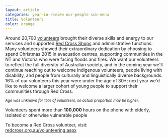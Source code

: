 ```yaml
---
layout: article
categories: year-in-review our-people sub-menu
title: Volunteers
color: orange
---
```


Around 20,700 [volunteers](http://www.redcross.org.au/volunteering.aspx) brought their diverse skills and energy to our services and supported [Red Cross Shops](http://www.redcross.org.au/stores.aspx) and administrative functions. Many volunteers showed their extraordinary dedication by choosing to spend Christmas 2015 in evacuation centres, supporting communities in the NT and Victoria who were facing floods and fires. We want our volunteers to reflect the full diversity of Australian society, and in the coming year we'll continue reaching out to welcome Indigenous volunteers, people living with disability, and people from culturally and linguistically diverse backgrounds. 16% of our volunteers this year were under the age of 30*; next year we'd like to welcome a larger cohort of young people to support their communities through Red Cross.

<p><small><i>Age was unknown for 15% of volunteers, so actual proportion may be higher.</i></small></p>

<div class="callout">
    <div class="row">
      <div class="col-sm-12">
        <p>Volunteers spent more than <b>100,000</b> hours on the phone with elderly, isolated or otherwise vulnerable people</p>
      </div>
    </div>
</div>

<div class="callout-link">
  <p>To become a Red Cross volunteer, visit:<br><a href="http://www.redcross.org.au/volunteering.aspx">redcross.org.au/volunteering.aspx</a></p>
</div>


